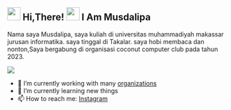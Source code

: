 <h2> <img src="https://user-images.githubusercontent.com/65858180/137293079-2440dbff-e887-4b1d-802c-49d49dcfd664.gif" width="30" /> Hi,There! <img src="https://user-images.githubusercontent.com/65858180/137293369-94c631b6-8a17-4256-927a-070da186734c.gif" width="30" /> I Am Musdalipa </h2>

Nama saya Musdalipa, saya kuliah di universitas muhammadiyah makassar jurusan informatika. saya tinggal di Takalar. saya hobi membaca dan nonton,Saya bergabung di organisasi coconut computer club pada tahun 2023.

<img src="https://user-images.githubusercontent.com/65858180/137301567-37e84890-e360-4f86-9dcc-127ff7f4f85b.gif" >


- 🔭 I’m currently working with many [organizations](https://coconut.or.id/contact)
- 🌱 I’m currently learning new things
- 📫 How to reach me: [Instagram](https://instagram.com/musdlpa_13)
  

